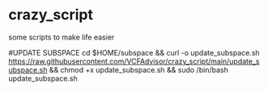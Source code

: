 # crazy_script
some scripts to make life easier

#UPDATE SUBSPACE
cd $HOME/subspace && curl -o update_subspace.sh https://raw.githubusercontent.com/VCFAdvisor/crazy_script/main/update_subspace.sh && chmod +x update_subspace.sh && sudo /bin/bash update_subspace.sh
